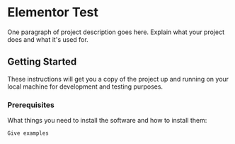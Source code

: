 # Elementor Test

One paragraph of project description goes here. Explain what your project does and what it's used for.

## Getting Started

These instructions will get you a copy of the project up and running on your local machine for development and testing purposes.

### Prerequisites

What things you need to install the software and how to install them:

```bash
Give examples
```
